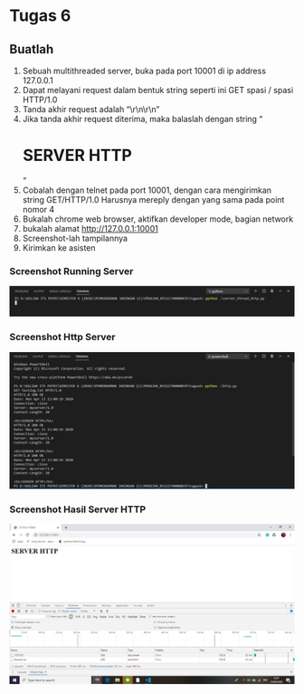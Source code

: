 # Tugas 6

## Buatlah
1. Sebuah multithreaded server, buka pada port 10001 di ip address 127.0.0.1
2. Dapat melayani request dalam bentuk string seperti ini
   GET spasi / spasi HTTP/1.0 
3. Tanda akhir request adalah “\r\n\r\n”
4. Jika tanda akhir request diterima, maka balaslah dengan string 
   “<h1>SERVER HTTP</h1>”
5. Cobalah dengan telnet pada port 10001, dengan cara mengirimkan string 
   GET<spasi>/<spasi>HTTP/1.0<enter><enter>
   Harusnya mereply dengan yang sama pada point nomor 4
6. Bukalah chrome web browser, aktifkan developer mode, bagian network
7. bukalah alamat http://127.0.0.1:10001
8. Screenshot-lah tampilannya
9. Kirimkan ke asisten

### Screenshot Running Server

![1](https://github.com/PutriEndahP/PROGJAR_05111740000039/blob/master/tugas6/Screenshot/server-run.jpg)

### Screenshot Http Server

![2](https://github.com/PutriEndahP/PROGJAR_05111740000039/blob/master/tugas6/Screenshot/http-run.jpg)

### Screenshot Hasil Server HTTP

![3](https://github.com/PutriEndahP/PROGJAR_05111740000039/blob/master/tugas6/Screenshot/tampilan-server-http.jpg)

